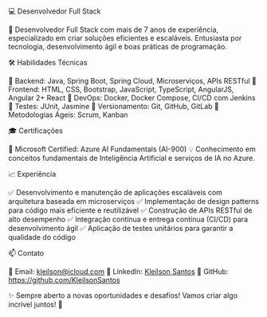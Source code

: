 💻 Desenvolvedor Full Stack

🚀 Desenvolvedor Full Stack com mais de 7 anos de experiência, especializado em criar soluções eficientes e escaláveis. Entusiasta por tecnologia, desenvolvimento ágil e boas práticas de programação.

🛠️ Habilidades Técnicas

🔹 Backend: Java, Spring Boot, Spring Cloud, Microserviços, APIs RESTful
🔹 Frontend: HTML, CSS, Bootstrap, JavaScript, TypeScript, AngularJS, Angular 2+ React
🔹 DevOps: Docker, Docker Compose, CI/CD com Jenkins
🔹 Testes: JUnit, Jasmine
🔹 Versionamento: Git, GitHub, GitLab
🔹 Metodologias Ágeis: Scrum, Kanban

🎓 Certificações

📜 Microsoft Certified: Azure AI Fundamentals (AI-900)
💡 Conhecimento em conceitos fundamentais de Inteligência Artificial e serviços de IA no Azure.

📈 Experiência

✅ Desenvolvimento e manutenção de aplicações escaláveis com arquitetura baseada em microserviços ✅ Implementação de design patterns para código mais eficiente e reutilizável ✅ Construção de APIs RESTful de alto desempenho ✅ Integração contínua e entrega contínua (CI/CD) para desenvolvimento ágil ✅ Aplicação de testes unitários para garantir a qualidade do código

📫 Contato

📧 Email: kleilson@icloud.com
🔗 LinkedIn: [Kleilson Santos](https://www.linkedin.com/in/kleilson-santos-5256501a2/)
🐙 GitHub: https://github.com/KleilsonSantos

✨ Sempre aberto a novas oportunidades e desafios! Vamos criar algo incrível juntos! 🚀


